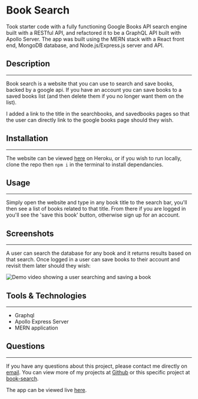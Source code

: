# Book Search
Took starter code with a fully functioning Google Books API search engine built with a RESTful API, and refactored it to be a GraphQL API built with Apollo Server. The app was built using the MERN stack with a React front end, MongoDB database, and Node.js/Express.js server and API.

## Description
---

Book search is a website that you can use to search and save books, backed by a google api.  If you have an account you can save books to a saved books list (and then delete them if you no longer want them on the list).  

I added a link to the title in the searchbooks, and savedbooks pages so that the user can directly link to the google books page should they wish.  

## Installation
---

The website can be viewed [here](https://book-search-co.herokuapp.com/) on Heroku, or if you wish to run locally, clone the repo then `npm i` in the terminal to install dependancies.  

## Usage
---

Simply open the website and type in any book title to the search bar, you'll then see a list of books related to that title.  From there if you are logged in you'll see the 'save this book' button, otherwise sign up for an account.  

## Screenshots
---
A user can search the database for any book and it returns results based on that search.  Once logged in a user can save books to their account and revisit them later should they wish:

![Demo video showing a user searching and saving a book](https://media.giphy.com/media/isHXrBxEYZ8vx7p8EZ/giphy.gif)


## Tools & Technologies
---
- Graphql
- Apollo Express Server
- MERN application

## Questions
---
If you have any questions about this project, please contact me directly on [email](mailto:catormerod@gmail.com). You can view more of my projects at [Github](https://github.com/catormerod) or this specific project at [book-search](https://github.com/CatOrmerod/book-search). 

The app can be viewed live [here](https://book-search-co.herokuapp.com/). 
